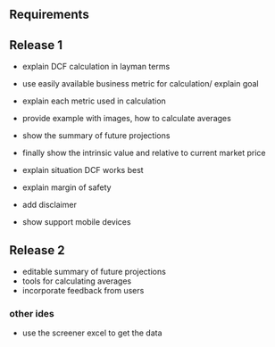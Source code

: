 
## Requirements

## Release 1
- explain DCF calculation in layman terms 
- use easily available business metric for calculation/ explain goal
- explain each metric used in calculation
- provide example with images, how to calculate averages
- show the summary of future projections
- finally show the intrinsic value and relative to current market price
- explain situation DCF works best
- explain margin of safety
- add disclaimer

- show support mobile devices


## Release 2
- editable summary of future projections
- tools for calculating averages
- incorporate feedback from users


### other ides
- use the screener excel to get the data